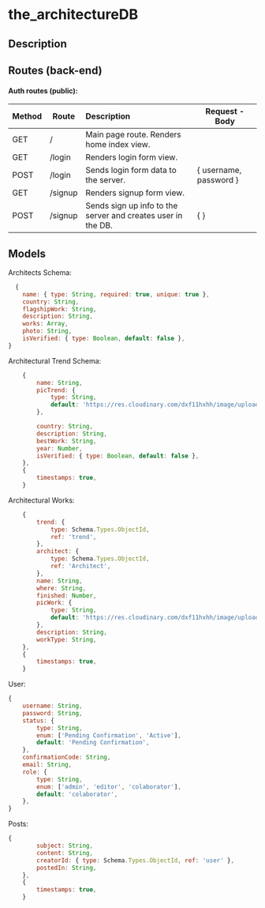 # the_architectureDB

## Description

## Routes (back-end)

#### Auth routes (public):

| **Method** | **Route** | **Description**                                              | Request - Body         |
| ---------- | --------- | :----------------------------------------------------------- | ---------------------- |
| GET        | /         | Main page route. Renders home index view.                    |                        |
| GET        | /login    | Renders login form view.                                     |                        |
| POST       | /login    | Sends login form data to the server.                         | { username, password } |
| GET        | /signup   | Renders signup form view.                                    |                        |
| POST       | /signup   | Sends sign up info to the server and creates user in the DB. | { }                    |

## Models

Architects Schema:

```javascript
  {
	name: { type: String, required: true, unique: true },
	country: String,
	flagshipWork: String,
	description: String,
	works: Array,
	photo: String,
	isVerified: { type: Boolean, default: false },
}

```

Architectural Trend Schema:

```javascript
	{
		name: String,
		picTrend: {
			type: String,
			default: 'https://res.cloudinary.com/dxf11hxhh/image/upload/v1587913924/theArchitectureDB/default_dh4el6.jpg',
		},

		country: String,
		description: String,
		bestWork: String,
		year: Number,
		isVerified: { type: Boolean, default: false },
	},
	{
		timestamps: true,
	}

```

Architectural Works:

```javascript
    {
		trend: {
			type: Schema.Types.ObjectId,
			ref: 'trend',
		},
		architect: {
			type: Schema.Types.ObjectId,
			ref: 'Architect',
		},
		name: String,
		where: String,
		finished: Number,
		picWork: {
			type: String,
			default: 'https://res.cloudinary.com/dxf11hxhh/image/upload/v1587913924/theArchitectureDB/default_dh4el6.jpg',
		},
		description: String,
		workType: String,
	},
	{
		timestamps: true,
	}

```

User:

```javascript
{
	username: String,
	password: String,
	status: {
		type: String,
		enum: ['Pending Confirmation', 'Active'],
		default: 'Pending Confirmation',
	},
	confirmationCode: String,
	email: String,
	role: {
		type: String,
		enum: ['admin', 'editor', 'colaborator'],
		default: 'colaborator',
	},
}
```

Posts:

```javascript
{
		subject: String,
		content: String,
		creatorId: { type: Schema.Types.ObjectId, ref: 'user' },
		postedIn: String,
	},
	{
		timestamps: true,
    }
```
